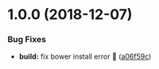 <a name="1.0.0"></a>
# 1.0.0 (2018-12-07)


### Bug Fixes

* **build:** fix bower install error :green_heart: ([a06f59c](https://github.com/apareciumlabs/jquery-mobile-seed/commit/a06f59c))



